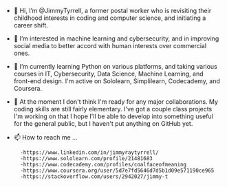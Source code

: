 - 👋 Hi, I’m @JimmyTyrrell, a former postal worker who is revisiting their childhood interests in coding and computer science, and initiating a career shift.
- 👀 I’m interested in machine learning and cybersecurity, and in improving social media to better accord with human interests over commercial ones.
- 🌱 I’m currently learning Python on various platforms, and taking various courses in IT, Cybersecurity, Data Science, Machine Learning, and front-end design.
        I'm active on Sololearn, Simplilearn, Codecademy, and Coursera. 
- 💞️ At the moment I don't think I'm ready for any major collaborations. My coding skills are still fairly elementary.
        I've got a couple class projects I'm working on that I hope I'll be able to develop into something useful for the general public, but I haven't put anything on
        GitHub yet.
- 📫 How to reach me ...
        
        -https://www.linkedin.com/in/jimmyraytyrrell/
        -https://www.sololearn.com/profile/21481683
        -https://www.codecademy.com/profiles/coalfaceofmeaning
        -https://www.coursera.org/user/5d7e7fd5646d7d5b1d09e571190ce965
        -https://stackoverflow.com/users/2942027/jimmy-t

<!---
JimmyTyrrell/JimmyTyrrell is a ✨ special ✨ repository because its `README.md` (this file) appears on your GitHub profile.
You can click the Preview link to take a look at your changes.
--->
